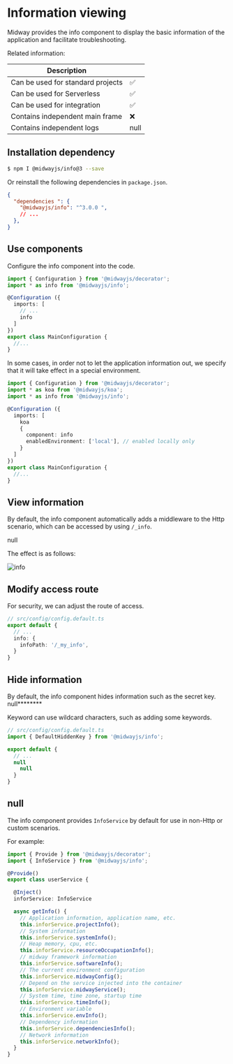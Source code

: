 # Information viewing

Midway provides the info component to display the basic information of the application and facilitate troubleshooting.

Related information:

| Description |      |
| ----------------- | ---- |
| Can be used for standard projects | ✅ |
| Can be used for Serverless | ✅ |
| Can be used for integration | ✅ |
| Contains independent main frame | ❌ |
| Contains independent logs | null |


## Installation dependency

```bash
$ npm I @midwayjs/info@3 --save
```

Or reinstall the following dependencies in `package.json`.

```json
{
  "dependencies ": {
    "@midwayjs/info": "^3.0.0 ",
    // ...
  },
}
```



## Use components

Configure the info component into the code.

```typescript
import { Configuration } from '@midwayjs/decorator';
import * as info from '@midwayjs/info';

@Configuration ({
  imports: [
    // ...
    info
  ]
})
export class MainConfiguration {
  //...
}
```

In some cases, in order not to let the application information out, we specify that it will take effect in a special environment.

```typescript
import { Configuration } from '@midwayjs/decorator';
import * as koa from '@midwayjs/koa';
import * as info from '@midwayjs/info';

@Configuration ({
  imports: [
    koa
    {
      component: info
      enabledEnvironment: ['local'], // enabled locally only
    }
  ]
})
export class MainConfiguration {
  //...
}
```



## View information

By default, the info component automatically adds a middleware to the Http scenario, which can be accessed by using `/_info`.

null

The effect is as follows:

![info](https://img.alicdn.com/imgextra/i3/O1CN01TCkSvr28x8T7gtnCl_!!6000000007998-2-tps-797-1106.png)



## Modify access route

For security, we can adjust the route of access.

```typescript
// src/config/config.default.ts
export default {
  // ...
  info: {
    infoPath: '/_my_info',
  }
}
```



## Hide information

By default, the info component hides information such as the secret key. null********

Keyword can use wildcard characters, such as adding some keywords.

```typescript
// src/config/config.default.ts
import { DefaultHiddenKey } from '@midwayjs/info';

export default {
  // ...
  null
    null
  }
}
```



## null

The info component provides `InfoService` by default for use in non-Http or custom scenarios.

For example:

```typescript
import { Provide } from '@midwayjs/decorator';
import { InfoService } from '@midwayjs/info';

@Provide()
export class userService {

  @Inject()
  inforService: InfoService

  async getInfo() {
    // Application information, application name, etc.
    this.inforService.projectInfo();
    // System information
    this.inforService.systemInfo();
    // Heap memory, cpu, etc.
    this.inforService.resourceOccupationInfo();
    // midway framework information
    this.inforService.softwareInfo();
    // The current environment configuration
    this.inforService.midwayConfig();
    // Depend on the service injected into the container
    this.inforService.midwayService();
    // System time, time zone, startup time
    this.inforService.timeInfo();
    // Environment variable
    this.inforService.envInfo();
    // Dependency information
    this.inforService.dependenciesInfo();
    // Network information
    this.inforService.networkInfo();
  }
}
```

